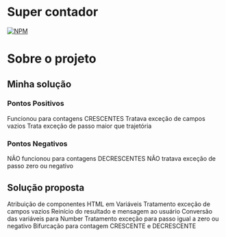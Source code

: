 # Super contador

[![NPM](https://img.shields.io/npm/l/react)](https://github.com/KennysSparda/SuperContador/blob/main/License) 

# Sobre o projeto

## Minha solução

### Pontos Positivos

Funcionou para contagens CRESCENTES
Tratava exceção de campos vazios
Trata exceção de passo maior que trajetória

### Pontos Negativos

NÃO funcionou para contagens DECRESCENTES
NÃO tratava exceção de passo zero ou negativo

## Solução proposta
Atribuição de componentes HTML em Variáveis
Tratamento exceção de campos vazios
Reinício do resultado e mensagem ao usuário
Conversão das variáveis para Number
Tratamento exceção para passo igual a zero ou negativo
Bifurcação para contagem CRESCENTE e DECRESCENTE